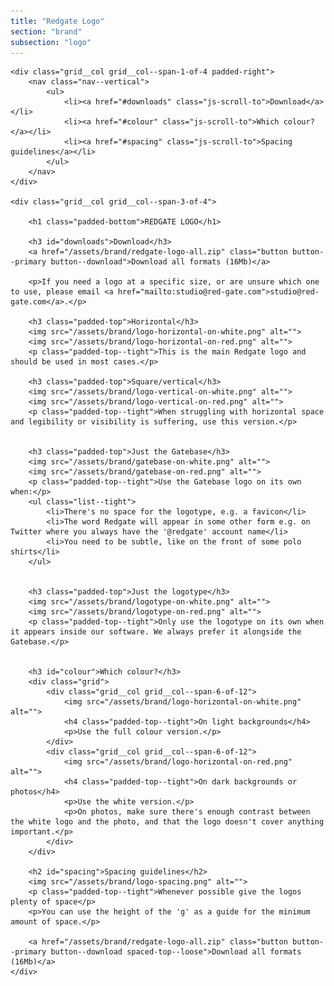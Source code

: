 ```yaml
---
title: "Redgate Logo"
section: "brand"
subsection: "logo"
---
```


<div class="grid">

    <div class="grid__col grid__col--span-1-of-4 padded-right">
        <nav class="nav--vertical">
            <ul>
                <li><a href="#downloads" class="js-scroll-to">Download</a></li>
                <li><a href="#colour" class="js-scroll-to">Which colour?</a></li>
                <li><a href="#spacing" class="js-scroll-to">Spacing guidelines</a></li>
            </ul>
        </nav>
    </div>

    <div class="grid__col grid__col--span-3-of-4">

        <h1 class="padded-bottom">REDGATE LOGO</h1>

        <h3 id="downloads">Download</h3>
        <a href="/assets/brand/redgate-logo-all.zip" class="button button--primary button--download">Download all formats (16Mb)</a>

        <p>If you need a logo at a specific size, or are unsure which one to use, please email <a href="mailto:studio@red-gate.com">studio@red-gate.com</a>.</p>

        <h3 class="padded-top">Horizontal</h3>
        <img src="/assets/brand/logo-horizontal-on-white.png" alt="">
        <img src="/assets/brand/logo-horizontal-on-red.png" alt="">
        <p class="padded-top--tight">This is the main Redgate logo and should be used in most cases.</p>

        <h3 class="padded-top">Square/vertical</h3>
        <img src="/assets/brand/logo-vertical-on-white.png" alt="">
        <img src="/assets/brand/logo-vertical-on-red.png" alt="">
        <p class="padded-top--tight">When struggling with horizontal space and legibility or visibility is suffering, use this version.</p>


        <h3 class="padded-top">Just the Gatebase</h3>
        <img src="/assets/brand/gatebase-on-white.png" alt="">
        <img src="/assets/brand/gatebase-on-red.png" alt="">
        <p class="padded-top--tight">Use the Gatebase logo on its own when:</p>
        <ul class="list--tight">
            <li>There's no space for the logotype, e.g. a favicon</li>
            <li>The word Redgate will appear in some other form e.g. on Twitter where you always have the '@redgate' account name</li>
            <li>You need to be subtle, like on the front of some polo shirts</li>
        </ul>


        <h3 class="padded-top">Just the logotype</h3>
        <img src="/assets/brand/logotype-on-white.png" alt="">
        <img src="/assets/brand/logotype-on-red.png" alt="">
        <p class="padded-top--tight">Only use the logotype on its own when it appears inside our software. We always prefer it alongside the Gatebase.</p>


        <h3 id="colour">Which colour?</h3>
        <div class="grid">
            <div class="grid__col grid__col--span-6-of-12">
                <img src="/assets/brand/logo-horizontal-on-white.png" alt="">
                <h4 class="padded-top--tight">On light backgrounds</h4>
                <p>Use the full colour version.</p>
            </div>
            <div class="grid__col grid__col--span-6-of-12">
                <img src="/assets/brand/logo-horizontal-on-red.png" alt="">
                <h4 class="padded-top--tight">On dark backgrounds or photos</h4>
                <p>Use the white version.</p>
                <p>On photos, make sure there's enough contrast between the white logo and the photo, and that the logo doesn't cover anything important.</p>
            </div>
        </div>

        <h2 id="spacing">Spacing guidelines</h2>
        <img src="/assets/brand/logo-spacing.png" alt="">
        <p class="padded-top--tight">Whenever possible give the logos plenty of space</p>
        <p>You can use the height of the 'g' as a guide for the minimum amount of space.</p>

        <a href="/assets/brand/redgate-logo-all.zip" class="button button--primary button--download spaced-top--loose">Download all formats (16Mb)</a>
    </div>
</div>
